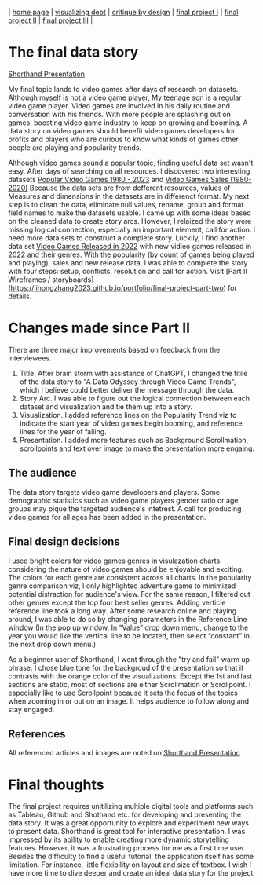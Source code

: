 | [home page](https://lihongzhang2023.github.io/portfolio/) | [visualizing debt](visualizing-government-debt) | [critique by design](critique-by-design) | [final project I](final-project-part-one) | [final project II](final-project-part-two) | [final project III](final-project-part-three) |

# The final data story
[Shorthand Presentation](https://carnegiemellon.shorthandstories.com/08529f22-41e7-4a2d-a727-9ac2c229d250/index.html)  

My final topic lands to video games after days of research on datasets. Although myself is not a video game player, My teenage son is a regular video game player. Video games are involved in his daily routine and conversation with his friends. With more people are splashing out on games, boosting video game industry to keep on growing and booming. A data story on video games should benefit video games developers for profits and players who are curious to know what kinds of games other people are playing and popularity trends.  

Although video games sound a popular topic, finding useful data set wasn't easy. After days of searching on all resources. I discovered two interesting datasets [Popular Video Games 1980 - 2023](https://www.kaggle.com/datasets/arnabchaki/popular-video-games-1980-2023) and [Video Games Sales (1980-2020)](https://data.world/sumitrock/videogame/workspace/file?filename=Video_Games.csv) Because the data sets are from defferent resources, values of Measures and dimensions in the datasets are in differenct format. My next step is to clean the data, eliminate null values, rename, group and format field names to make the datasets usable. I came up with some ideas based on the cleaned data to create story arcs. However, I relaized the story were missing logical connection, especially an important element, call for action. I need more data sets to construct a complete story. Luckily, I find another data set [Video Games Released in 2022](https://www.kaggle.com/datasets/mattop/video-games-released-in-2022) with new vidieo games released in 2022 and their genres. With the popularity (by count of games being played and playing), sales and new release data, I was able to complete the story with four steps: setup, conflicts, resolution and call for action. Visit [Part II Wireframes / storyboards] (https://lihongzhang2023.github.io/portfolio/final-project-part-two) for details. 

# Changes made since Part II
There are three major improvements based on feedback from the interviewees.  
1. Title. After brain storm with assistance of ChatGPT, I changed the titile of the data story to "A Data Odyssey through Video Game Trends", which I believe could better deliver the message through the data.
2. Story Arc. I was able to figure out the logical connection between each dataset and visualization and tie them up into a story.
3. Visualization. I added reference lines on the Popularity Trend viz to indicate the start year of video games begin booming, and reference lines for the year of falling.
4. Presentation. I added more features such as Background Scrollmation, scrollpoints and text over image to make the presentation more engaing.
   
## The audience
The data story targets video game developers and players. Some demographic statistics such as video game players gender ratio or age groups may pique the targeted audience's intetrest. A call for producing video games for all ages has been added in the presentation.  

## Final design decisions
I used bright colors for video games genres in visulazation charts considering the nature of video games should be enjoyable and exciting. The colors for each genre are consistent across all charts. In the popularity genre comparison viz, I only highlighted adventure game to minimized potential distraction for audience's view. For the same reason, I filtered out other genres except the top four best seller genres. Adding verticle reference line took a long way. After some research online and playing around, I was able to do so by changing parameters in the Reference Line window (In the pop up window, In “Value” drop down menu, change to the year you would like the vertical line to be located, then select “constant” in the next drop down menu.)  

As a beginner user of Shorthand, I went through the "try and fail" warm up phrase. I chose blue tone for the backgroud of the presentation so that it contrasts with the orange color of the visualizations. Except the 1st and last sections are static, most of sections are either Scrollmation or Scrollpoint. I especially like to use Scrollpoint because it sets the focus of the topics when zooming in or out on an image. It helps audience to follow along and stay engaged.

## References
All referenced articles and images are noted on [Shorthand Presentation](https://carnegiemellon.shorthandstories.com/08529f22-41e7-4a2d-a727-9ac2c229d250/index.html)

# Final thoughts
The final project requires unitilizing multiple digital tools and platforms such as Tableau, Github and Shothand etc. for developing and presenting the data story. It was a great opportunity to explore and experiment new ways to present data. Shorthand is great tool for interactive presentation. I was impressed by its ability to enable creating more dynamic storytelling features. However, it was a frustrating process for me as a first time user. Besides the difficulty to find a useful tutorial, the application itself has some limitation. For instance, little flexibility on layout and size of textbox. I wish I have more time to dive deeper and create an ideal data story for the project.
